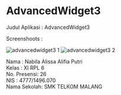 # AdvancedWidget3

Judul Aplikasi : AdvancedWidget3

Screenshoots :

![advancedwidget3 1](https://cloud.githubusercontent.com/assets/22170423/22788605/f8cfddf6-ef12-11e6-84ed-e19abf6545c5.jpg)
![advancedwidget3 2](https://cloud.githubusercontent.com/assets/22170423/22788607/f9ccbdc8-ef12-11e6-9ae9-0046e91e1f89.jpg)


Nama : Nabila Alissa Alifia Putri <br />
Kelas : XI RPL 6 <br />
No. Presensi: 26 <br />
NIS : 4777/1496.070 <br />
Nama Sekolah: SMK TELKOM MALANG <br />
